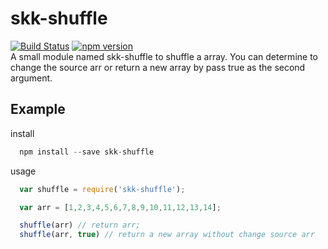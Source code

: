# skk-shuffle
[![Build Status](https://travis-ci.org/softkaikai/skk-binSearch.svg?branch=master)](https://travis-ci.org/softkaikai/skk-binSearch)
[![npm version](https://badge.fury.io/js/skk-binsearch.svg)](https://badge.fury.io/js/skk-binsearch)<br />
A small module named skk-shuffle to shuffle a array. You can determine to change the source arr or return a new array by pass true as the second argument.
## Example
install
``` javascript
  npm install --save skk-shuffle
```
usage
``` javascript
  var shuffle = require('skk-shuffle');

  var arr = [1,2,3,4,5,6,7,8,9,10,11,12,13,14];

  shuffle(arr) // return arr;
  shuffle(arr, true) // return a new array without change source arr
```
